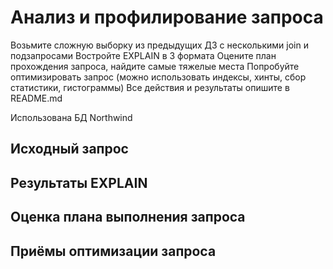 # Анализ и профилирование запроса

Возьмите сложную выборку из предыдущих ДЗ с несколькими join и подзапросами
Востройте EXPLAIN в 3 формата
Оцените план прохождения запроса, найдите самые тяжелые места
Попробуйте оптимизировать запрос (можно использовать индексы, хинты, сбор статистики, гистограммы)
Все действия и результаты опишите в README.md

Использована БД Northwind

## Исходный запрос



## Результаты EXPLAIN



## Оценка плана выполнения запроса



## Приёмы оптимизации запроса
